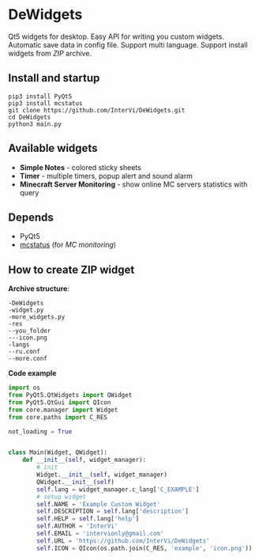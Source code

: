 # DeWidgets

Qt5 widgets for desktop. Easy API for writing you custom widgets. Automatic save data in config file. Support multi language. Support install widgets from *ZIP* archive.

## Install and startup

```shell
pip3 install PyQt5
pip3 install mcstatus
git clone https://github.com/InterVi/DeWidgets.git
cd DeWidgets
python3 main.py
```

## Available widgets

* **Simple Notes** - colored sticky sheets
* **Timer** - multiple timers, popup alert and sound alarm
* **Minecraft Server Monitoring** - show online MC servers statistics with query

## Depends

* PyQt5
* [mcstatus](https://github.com/Dinnerbone/mcstatus) (for *MC monitoring*)

## How to create ZIP widget

**Archive structure**:

```
-DeWidgets
-widget.py
-more_widgets.py
-res
--you_folder
---icon.png
-langs
--ru.conf
--more.conf
```

**Code example**

```python
import os
from PyQt5.QtWidgets import QWidget
from PyQt5.QtGui import QIcon
from core.manager import Widget
from core.paths import C_RES

not_loading = True


class Main(Widget, QWidget):
    def __init__(self, widget_manager):
        # init
        Widget.__init__(self, widget_manager)
        QWidget.__init__(self)
        self.lang = widget_manager.c_lang['C_EXAMPLE']
        # setup widget
        self.NAME = 'Example Custom Widget'
        self.DESCRIPTION = self.lang['description']
        self.HELP = self.lang['help']
        self.AUTHOR = 'InterVi'
        self.EMAIL = 'intervionly@gmail.com'
        self.URL = 'https://github.com/InterVi/DeWidgets'
        self.ICON = QIcon(os.path.join(C_RES, 'example', 'icon.png'))
```
